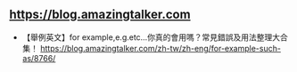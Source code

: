 ## https://blog.amazingtalker.com
- 【舉例英文】for example,e.g.etc…你真的會用嗎？常見錯誤及用法整理大合集！
   https://blog.amazingtalker.com/zh-tw/zh-eng/for-example-such-as/8766/
